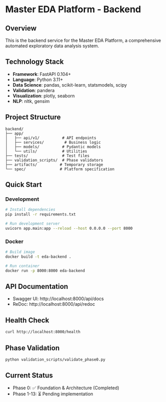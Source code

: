 # Master EDA Platform - Backend

## Overview
This is the backend service for the Master EDA Platform, a comprehensive automated exploratory data analysis system.

## Technology Stack
- **Framework**: FastAPI 0.104+
- **Language**: Python 3.11+
- **Data Science**: pandas, scikit-learn, statsmodels, scipy
- **Validation**: pandera
- **Visualization**: plotly, seaborn
- **NLP**: nltk, gensim

## Project Structure
```
backend/
├── app/
│   ├── api/v1/          # API endpoints
│   ├── services/         # Business logic
│   ├── models/          # Pydantic models
│   └── utils/           # Utilities
├── tests/               # Test files
├── validation_scripts/  # Phase validators
├── artifacts/          # Temporary storage
└── spec/               # Platform specification
```

## Quick Start

### Development
```bash
# Install dependencies
pip install -r requirements.txt

# Run development server
uvicorn app.main:app --reload --host 0.0.0.0 --port 8000
```

### Docker
```bash
# Build image
docker build -t eda-backend .

# Run container
docker run -p 8000:8000 eda-backend
```

## API Documentation
- Swagger UI: http://localhost:8000/api/docs
- ReDoc: http://localhost:8000/api/redoc

## Health Check
```bash
curl http://localhost:8000/health
```

## Phase Validation
```bash
python validation_scripts/validate_phase0.py
```

## Current Status
- Phase 0: ✅ Foundation & Architecture (Completed)
- Phase 1-13: ⏳ Pending implementation
